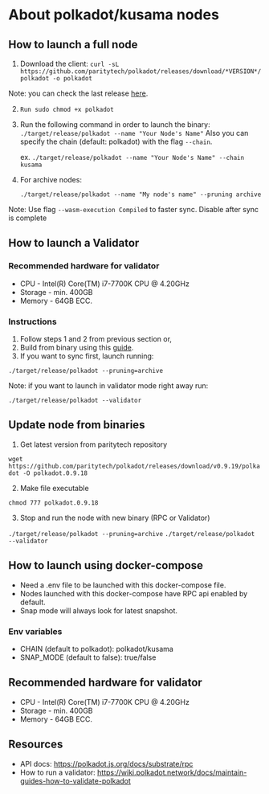 # About polkadot/kusama nodes

## How to launch a full node

1. Download the client: ```curl -sL https://github.com/paritytech/polkadot/releases/download/*VERSION*/polkadot -o polkadot```

Note: you can check the last release [here](https://github.com/paritytech/polkadot/releases).

2. ```Run sudo chmod +x polkadot```

3. Run the following command in order to launch the binary: ```./target/release/polkadot --name "Your Node's Name"```
Also you can specify the chain (default: polkadot) with the flag ```--chain```. 

    ex. ```./target/release/polkadot --name "Your Node's Name" --chain kusama```

4. For archive nodes:

    ```./target/release/polkadot --name "My node's name" --pruning archive```

Note: Use flag ```--wasm-execution Compiled``` to faster sync. Disable after sync is complete

## How to launch a Validator

### Recommended hardware for validator
- CPU - Intel(R) Core(TM) i7-7700K CPU @ 4.20GHz
- Storage - min. 400GB
- Memory - 64GB ECC.

### Instructions
1. Follow steps 1 and 2 from previous section or,
2. Build from binary using this [guide](https://wiki.polkadot.network/docs/maintain-guides-how-to-validate-polkadot).
3. If you want to sync first, launch running:

``` ./target/release/polkadot --pruning=archive ```

Note: if you want to launch in validator mode right away run:

``` ./target/release/polkadot --validator ```

## Update node from binaries

1. Get latest version from paritytech repository

```wget https://github.com/paritytech/polkadot/releases/download/v0.9.19/polkadot -O polkadot.0.9.18```

2. Make file executable

```chmod 777 polkadot.0.9.18```

3. Stop and run the node with new binary (RPC or Validator)

```./target/release/polkadot --pruning=archive```
```./target/release/polkadot --validator```

## How to launch using docker-compose
- Need a .env file to be launched with this docker-compose file.
- Nodes launched with this docker-compose have RPC api enabled by default.
- Snap mode will always look for latest snapshot.

### Env variables
- CHAIN (default to polkadot): polkadot/kusama
- SNAP_MODE (default to false): true/false

## Recommended hardware for validator
- CPU - Intel(R) Core(TM) i7-7700K CPU @ 4.20GHz
- Storage - min. 400GB
- Memory - 64GB ECC.

## Resources
- API docs: https://polkadot.js.org/docs/substrate/rpc
- How to run a validator: https://wiki.polkadot.network/docs/maintain-guides-how-to-validate-polkadot
